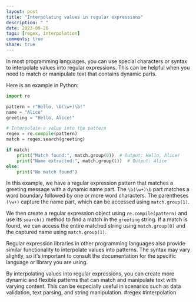 ```yaml
---
layout: post
title: "Interpolating values in regular expressions"
description: " "
date: 2023-09-26
tags: [regex, interpolation]
comments: true
share: true
---
```


In most programming languages, you can use special characters or syntax to interpolate values into regular expressions. This can be helpful when you need to match or manipulate text that contains dynamic parts.

Here is an example in Python:

```python
import re

pattern = r"Hello, \b(\w+)\b!"
name = "Alice"
greeting = "Hello, Alice!"

# Interpolate a value into the pattern
regex = re.compile(pattern)
match = regex.search(greeting)

if match:
    print("Match found:", match.group(0))  # Output: Hello, Alice!
    print("Name extracted:", match.group(1))  # Output: Alice
else:
    print("No match found")
```

In this example, we have a regular expression pattern that matches a greeting message with a dynamic name part. The `\b(\w+)\b` part matches a word boundary followed by one or more word characters. The parentheses `(\w+)` capture the name part, which can be accessed using `match.group(1)`.

We then create a regular expression object using `re.compile(pattern)` and use its `search()` method to find a match in the `greeting` string. If a match is found, we can access the entire matched string using `match.group(0)` and the captured name using `match.group(1)`.

Regular expression libraries in other programming languages also provide similar functionality to interpolate values into patterns. The syntax may vary slightly, so it's important to consult the documentation for the specific language or library you are using.

By interpolating values into regular expressions, you can create more dynamic and flexible patterns that can match and manipulate text with varying content. This can be especially useful in scenarios such as data validation, text parsing, and string manipulation. #regex #interpolation